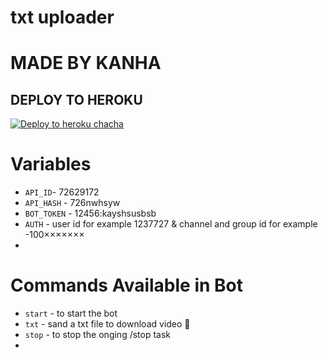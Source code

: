 # txt uploader

# MADE BY KANHA


## DEPLOY TO HEROKU


[![Deploy to heroku chacha](https://www.herokucdn.com/deploy/button.svg)](https://dashboard.heroku.com/new?template=https://github.com/Soninkuwal/txt02)

# Variables

- `API_ID`- 72629172
- `API_HASH` - 726nwhsyw
- `BOT_TOKEN` - 12456:kayshsusbsb
- `AUTH` - user id for example 1237727 & channel and group id for example -100×××××××
-

# Commands Available in Bot 

- ```start``` - to start the bot
- ```txt``` - sand a txt file to download video 📸
- ```stop``` - to stop the onging /stop task
- 
